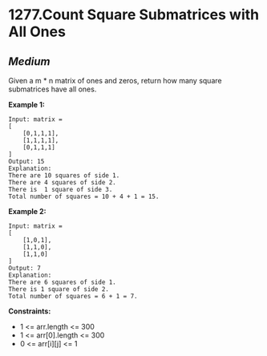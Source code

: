1277.Count Square Submatrices with All Ones
==========

*Medium*
----------

Given a m * n matrix of ones and zeros, return how many square submatrices have all ones.

**Example 1:**

    Input: matrix =
    [
        [0,1,1,1],
        [1,1,1,1],
        [0,1,1,1]
    ]
    Output: 15
    Explanation: 
    There are 10 squares of side 1.
    There are 4 squares of side 2.
    There is  1 square of side 3.
    Total number of squares = 10 + 4 + 1 = 15.

**Example 2:**

    Input: matrix = 
    [
        [1,0,1],
        [1,1,0],
        [1,1,0]
    ]
    Output: 7
    Explanation: 
    There are 6 squares of side 1.  
    There is 1 square of side 2. 
    Total number of squares = 6 + 1 = 7.

**Constraints:**

* 1 <= arr.length <= 300
* 1 <= arr[0].length <= 300
* 0 <= arr[i][j] <= 1

